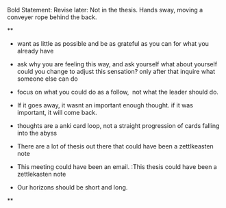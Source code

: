 

Bold Statement:
Revise later: 
Not in the thesis. Hands sway, moving a conveyer rope behind the back.

**

-   want as little as possible and be as grateful as you can for what you already have
    
-   ask why you are feeling this way, and ask yourself what about yourself could you change to adjust this sensation? only after that inquire what someone else can do
    
-   focus on what you could do as a follow,  not what the leader should do.
    
-   If it goes away, it wasnt an important enough thought. if it was important, it will come back. 
    

-   thoughts are a anki card loop, not a straight progression of cards falling into the abyss
    

-   There are a lot of thesis out there that could have been a zettlkeasten note
    
-   This meeting could have been an email. :This thesis could have been a zettlekasten note
    
-   Our horizons should be short and long.
    

**